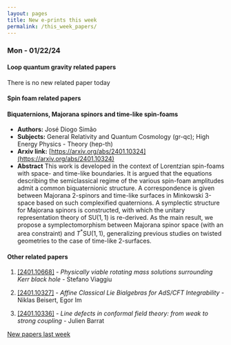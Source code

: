 ```yaml
---
layout: pages
title: New e-prints this week
permalink: /this_week_papers/
---
```




### Mon - 01/22/24

#### Loop quantum gravity related papers

There is no new related paper today 

#### Spin foam related papers

#### **Biquaternions, Majorana spinors and time-like spin-foams**
 - **Authors:** José Diogo Simão
 - **Subjects:** General Relativity and Quantum Cosmology (gr-qc); High Energy Physics - Theory (hep-th)
 - **Arxiv link:** [https://arxiv.org/abs/2401.10324](https://arxiv.org/abs/2401.10324)
 - **Abstract**
 This work is developed in the context of Lorentzian spin-foams with space- and time-like boundaries. It is argued that the equations describing the semiclassical regime of the various spin-foam amplitudes admit a common biquaternionic structure. A correspondence is given between Majorana 2-spinors and time-like surfaces in Minkowski 3-space based on such complexified quaternions. A symplectic structure for Majorana spinors is constructed, with which the unitary representation theory of $\mathrm{SU}(1, 1)$ is re-derived. As the main result, we propose a symplectomorphism between Majorana spinor space (with an area constraint) and $T^*\mathrm{SU}(1, 1)$, generalizing previous studies on twisted geometries to the case of time-like 2-surfaces. 



#### Other related papers

1. [[2401.10668]](https://arxiv.org/abs/2401.10668) - *Physically viable rotating mass solutions surrounding Kerr black hole* - Stefano Viaggiu

1. [[2401.10327]](https://arxiv.org/abs/2401.10327) - *Affine Classical Lie Bialgebras for AdS/CFT Integrability* - Niklas Beisert, Egor Im

1. [[2401.10336]](https://arxiv.org/abs/2401.10336) - *Line defects in conformal field theory: from weak to strong coupling* - Julien Barrat






[New papers last week]({{site.url}}/archived/weekly/pre-prints/2024/01/22/archived_weekly_papers.html)